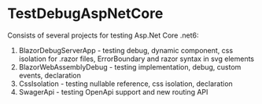 # TestDebugAspNetCore

Consists of several projects for testing Asp.Net Core .net6: 
1. BlazorDebugServerApp - testing debug, dynamic component, css isolation for .razor files, ErrorBoundary and razor syntax in svg elements
2. BlazorWebAssemblyDebug - testing implementation, debug, custom events, declaration
3. CssIsolation - testing nullable reference, css isolation, declaration 
4. SwagerApi - testing OpenApi support and new routing API
